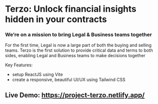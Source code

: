 # Terzo: Unlock financial insights hidden in your contracts

### We’re on a mission to bring Legal & Business teams together
For the first time, Legal is now a large part of both the buying and selling teams. Terzo is the first solution to provide critical data and terms to both sides, enabling Legal and Business teams to make decisions together
 
Key Features:
- setup ReactJS using Vite
- create a responsive, beautiful UI/UX using Tailwind CSS

## Live Demo: https://project-terzo.netlify.app/
